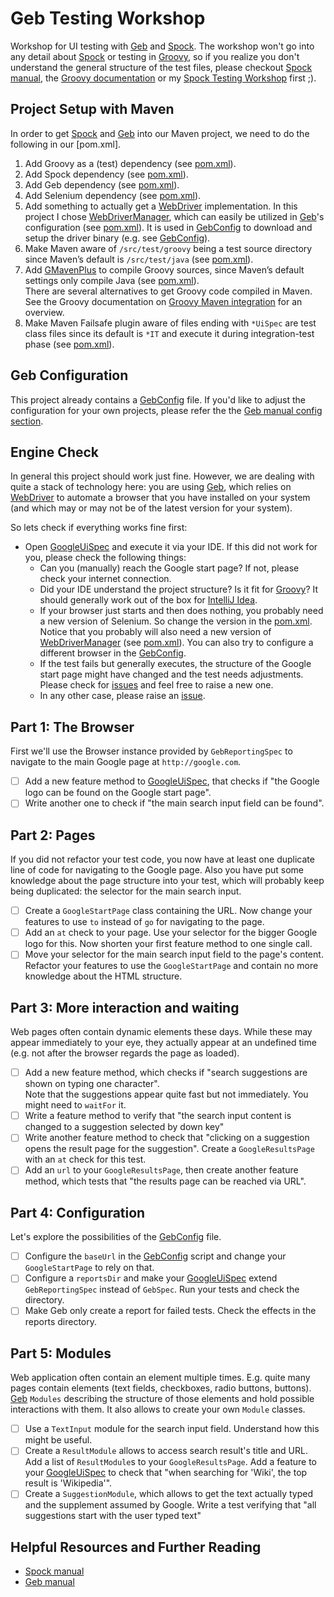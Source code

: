 Geb Testing Workshop
====================

Workshop for UI testing with [Geb] and [Spock]. The workshop won't go into any detail about [Spock] or testing in [Groovy], so if you realize you don't understand the general structure of the test files, please checkout [Spock manual], the [Groovy documentation] or my [Spock Testing Workshop] first ;).

Project Setup with Maven
------------------------
In order to get [Spock] and [Geb] into our Maven project, we need to do the following in our [pom.xml].

1. Add Groovy as a (test) dependency (see [pom.xml](pom.xml#L27-L32)).
2. Add Spock dependency (see [pom.xml](pom.xml#L34-L39)).
3. Add Geb dependency (see [pom.xml](pom.xml#L41-L46)).
4. Add Selenium dependency (see [pom.xml](pom.xml#L62-L67)).
5. Add something to actually get a [WebDriver] implementation. In this project I chose [WebDriverManager], which can easily be utilized in [Geb]'s configuration (see [pom.xml](pom.xml#L69-L73)). It is used in [GebConfig] to download and setup the driver binary (e.g. see [GebConfig](src/test/resources/GebConfig.groovy#L21)).
6. Make Maven aware of `/src/test/groovy` being a test source directory since Maven’s default is `/src/test/java` (see [pom.xml](pom.xml#L79)).
7. Add [GMavenPlus] to compile Groovy sources, since Maven’s default settings only compile Java (see [pom.xml](pom.xml#L82-L105)).\
  There are several alternatives to get Groovy code compiled in Maven. See the Groovy documentation on [Groovy Maven integration] for an overview.
8. Make Maven Failsafe plugin aware of files ending with `*UiSpec` are test class files since its default is `*IT` and execute it during integration-test phase (see [pom.xml](pom.xml#L107-L125)).

Geb Configuration
-----------------
This project already contains a [GebConfig] file. If you'd like to adjust the configuration for your own projects, please refer the the [Geb manual config section].

Engine Check
------------
In general this project should work just fine. However, we are dealing with quite a stack of technology here: you are
using [Geb], which relies on [WebDriver] to automate a browser that you have installed on your system (and which may
or may not be of the latest version for your system).

So lets check if everything works fine first:
- Open [GoogleUiSpec] and execute it via your IDE.
  If this did not work for you, please check the following things:
  - Can you (manually) reach the Google start page? If not, please check your internet connection.
  - Did your IDE understand the project structure? Is it fit for [Groovy]? It should generally work out of the box
  for [IntelliJ Idea](https://www.jetbrains.com/idea/download/).
  - If your browser just starts and then does nothing, you probably need a new version of Selenium. So change the
  version in the [pom.xml](pom.xml#L62-L67). Notice that you probably will also need a new version of
  [WebDriverManager] (see [pom.xml](pom.xml#L69-L74)). You can also try to configure a different browser in the
  [GebConfig].
  - If the test fails but generally executes, the structure of the Google start page might have changed and the test
  needs adjustments. Please check for [issues] and feel free to raise a new one.
  - In any other case, please raise an [issue][issues].

Part 1: The Browser
-------------------
First we'll use the Browser instance provided by `GebReportingSpec` to navigate to the main Google page at `http://google.com`.

- [ ] Add a new feature method to [GoogleUiSpec], that checks if "the Google logo can be found on the Google start page".
- [ ] Write another one to check if "the main search input field can be found".

Part 2: Pages
-------------
If you did not refactor your test code, you now have at least one duplicate line of code for navigating to the Google page. Also you have put some knowledge about the page structure into your test, which will probably keep being duplicated: the selector for the main search input.

- [ ] Create a `GoogleStartPage` class containing the URL. Now change your features to use `to` instead of `go` for navigating to the page.
- [ ] Add an `at` check to your page. Use your selector for the bigger Google logo for this. Now shorten your first feature method to one single call.
- [ ] Move your selector for the main search input field to the page's content. Refactor your features to use the `GoogleStartPage` and contain no more knowledge about the HTML structure.

Part 3: More interaction and waiting
------------------------------------
Web pages often contain dynamic elements these days. While these may appear immediately to your eye, they actually appear at an undefined time (e.g. not after the browser regards the page as loaded).

- [ ] Add a new feature method, which checks if "search suggestions are shown on typing one character".\
  Note that the suggestions appear quite fast but not immediately. You might need to `waitFor` it.
- [ ] Write a feature method to verify that "the search input content is changed to a suggestion selected by down key"
- [ ] Write another feature method to check that "clicking on a suggestion opens the result page for the suggestion". Create a `GoogleResultsPage` with an `at` check for this test.
- [ ] Add an `url` to your `GoogleResultsPage`, then create another feature method, which tests that "the results page can be reached via URL".

Part 4: Configuration
---------------------
Let's explore the possibilities of the [GebConfig] file.

- [ ] Configure the `baseUrl` in the [GebConfig] script and change your `GoogleStartPage` to rely on that.
- [ ] Configure a `reportsDir` and make your [GoogleUiSpec] extend `GebReportingSpec` instead of `GebSpec`. Run your tests and check the directory.
- [ ] Make Geb only create a report for failed tests. Check the effects in the reports directory.

Part 5: Modules
---------------
Web application often contain an element multiple times. E.g. quite many pages contain elements (text fields, checkboxes, radio buttons, buttons). [Geb] `Modules` describing the structure of those elements and hold possible interactions with them. It also allows to create your own `Module` classes. 

- [ ] Use a `TextInput` module for the search input field. Understand how this might be useful.
- [ ] Create a `ResultModule` allows to access search result's title and URL. Add a list of `ResultModule`s to your `GoogleResultsPage`. Add a feature to your [GoogleUiSpec] to check that "when searching for 'Wiki', the top result is 'Wikipedia'".
- [ ] Create a `SuggestionModule`, which allows to get the text actually typed and the supplement assumed by Google. Write a test verifying that "all suggestions start with the user typed text"

Helpful Resources and Further Reading
-------------------------------------
* [Spock manual]
* [Geb manual]


[Groovy]: <http://www.groovy-lang.org/>
[Groovy documentation]: <http://www.groovy-lang.org/documentation.html>
[Groovy Maven integration]: <http://docs.groovy-lang.org/latest/html/documentation/tools-groovyc.html#_maven_integration>

[Spock]: <http://spockframework.org/>
[Spock manual]: <http://docs.spockframework.org/>
[Spock Testing Workshop]: <https://github.com/mkutz/spock-testing-workshop>

[Geb]: <http://www.gebish.org/>
[Geb manual]: <http://www.gebish.org/manual/current/>
[Geb manual interacting with content section]: <http://gebish.org/manual/current/#navigator>
[Geb manual pages section]: <http://gebish.org/manual/current/#pages>
[Geb manual modules section]: <http://gebish.org/manual/current/#modules>
[Geb manual config section]: <http://www.gebish.org/manual/current/#configuration>
[Introduction section]: <http://www.gebish.org/manual/current/#introduction>
[Browser section]: <http://www.gebish.org/manual/current/#browser>
[WebDriver implementation section]: <http://www.gebish.org/manual/current/#driver>
[Interacting with content section]: <http://www.gebish.org/manual/current/#navigator>
[Pages section]: <http://www.gebish.org/manual/current/#pages>
[Modules section]: <http://www.gebish.org/manual/current/#modules>
[Configuration section]: <http://www.gebish.org/manual/current/#configuration>
[Implicit assertions section]: <http://www.gebish.org/manual/current/#implicit-assertions>
[Spock, JUnit & TestNG section]: <http://www.gebish.org/manual/current/#spock-junit-testng>
[Javascript, AJAX and dynamic pages seaction]: <http://www.gebish.org/manual/current/#javascript-ajax-and-dynamic-pages>
[Waiting section]: <http://www.gebish.org/manual/current/#waiting>

[GMavenPlus]: <http://groovy.github.io/GMavenPlus/>

[WebDriver]: <http://www.seleniumhq.org/projects/webdriver/>
[WebDriverManager]: <https://github.com/bonigarcia/webdrivermanager>

[GoogleUiSpec]: <src/test/groovy/de/assertagile/workshop/gebtesting/test/GoogleUiSpec.groovy>
[GoogleStartPage]: <src/test/groovy/de/assertagile/workshop/gebtesting/test/pages/GoogleStartPage.groovy>
[GoogleUserActor]: <src/test/groovy/de/assertagile/workshop/gebtesting/test/actors/GoogleUserActor.groovy>
[GebConfig]: <src/test/resources/GebConfig.groovy>

[issues]: </issues>
